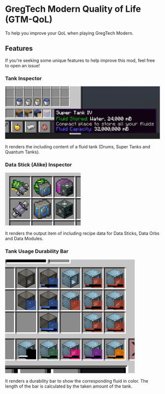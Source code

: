 # GregTech Modern Quality of Life (GTM-QoL)

To help you improve your QoL when playing GregTech Modern.

## Features

If you're seeking some unique features to help improve this mod, feel free to open an issue!

### Tank Inspector

![](docs/tank_inspector.png)

It renders the including content of a fluid tank (Drums, Super Tanks and Quantum Tanks).

### Data Stick (Alike) Inspector

![](docs/data_stick_inspector.png)

It renders the output item of including recipe data for Data Sticks, Data Orbs and Data Modules.

### Tank Usage Durability Bar

![](docs/tank_usage_dura_bar.png)

It renders a durability bar to show the corresponding fluid in color. The length of the bar is calculated by the taken
amount of the tank.
